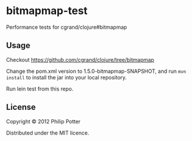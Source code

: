 # bitmapmap-test

Performance tests for cgrand/clojure#bitmapmap

## Usage

Checkout https://github.com/cgrand/clojure/tree/bitmapmap

Change the pom.xml version to 1.5.0-bitmapmap-SNAPSHOT, and run `mvn install` to install the jar into your local repository.

Run lein test from this repo.

## License

Copyright © 2012 Philip Potter

Distributed under the MIT licence.
